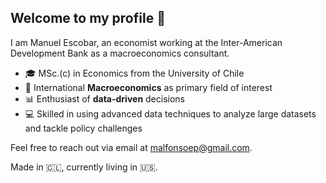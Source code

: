 ## Welcome to my profile 👋

I am Manuel Escobar, an economist working at the Inter-American Development Bank as a macroeconomics consultant.

* 🎓 MSc.(c) in Economics from the University of Chile  
* 🏦 International **Macroeconomics** as primary field of interest  
* 📊 Enthusiast of **data-driven** decisions 
* 💻 Skilled in using advanced data techniques to analyze large datasets and tackle policy challenges  

Feel free to reach out via email at [malfonsoep@gmail.com](mailto:malfonsoep@gmail.com).  


Made in 🇨🇱, currently living in 🇺🇸.
<!--
**mnlescobar/mnlescobar** is a ✨ _special_ ✨ repository because its `README.md` (this file) appears on your GitHub profile.

Here are some ideas to get you started:

- 🔭 I’m currently working on ...
- 🌱 I’m currently learning ...
- 👯 I’m looking to collaborate on ...
- 🤔 I’m looking for help with ...
- 💬 Ask me about ...
- 📫 How to reach me: ...
- 😄 Pronouns: ...
- ⚡ Fun fact: ...
-->
